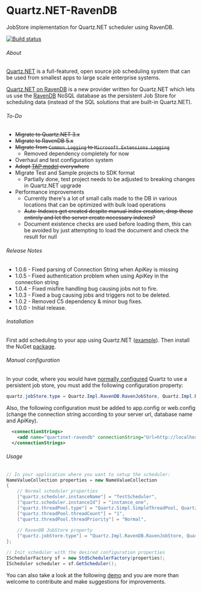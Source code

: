 # Quartz.NET-RavenDB

JobStore implementation for Quartz.NET scheduler using RavenDB.

[![Build status](https://ci.appveyor.com/api/projects/status/y8252pb1yn59yul0?svg=true)](https://ci.appveyor.com/project/nefarius/quartznet-ravendb)

###### About

[Quartz.NET](https://github.com/quartznet/quartznet) is a full-featured, open source job scheduling system that can be used from smallest apps to large scale enterprise systems.

[Quartz.NET on RavenDB](https://github.com/ravendb/quartznet-RavenDB) is a new provider written for Quartz.NET which lets us use the [RavenDB](https://ravendb.net/features) NoSQL database as the persistent Job Store for scheduling data (instead of the SQL solutions that are built-in Quartz.NET).

###### To-Do

- ~~Migrate to Quartz.NET 3.x~~
- ~~Migrate to RavenDB 5.x~~
- ~~Migrate from `Common.Logging` to `Microsoft.Extensions.Logging`~~
  - Removed dependency completely for now
- Overhaul and test configuration system
- ~~Adopt [TAP model](https://docs.microsoft.com/en-us/dotnet/csharp/programming-guide/concepts/async/task-asynchronous-programming-model) everywhere~~
- Migrate Test and Sample projects to SDK format
  - Partially done, test project needs to be adjusted to breaking changes in Quartz.NET upgrade
- Performance improvements
  - Currently there's a lot of small calls made to the DB in various locations that can be optimized with bulk load operations
  - ~~Auto-Indexes get created despite manual index creation, drop these entirely and let the server create necessary indexes?~~
  - Document existence checks are used before loading them, this can be avoided by just attempting to load the document and check the result for null

###### Release Notes

- 1.0.6 - Fixed parsing of Connection String when ApiKey is missing
- 1.0.5 - Fixed authentication problem when using ApiKey in the connection string
- 1.0.4 - Fixed misfire handling bug causing jobs not to fire.
- 1.0.3 - Fixed a bug causing jobs and triggers not to be deleted.
- 1.0.2 - Removed C5 dependency & minor bug fixes.
- 1.0.0 - Initial release.

###### Installation

First add scheduling to your app using Quartz.NET ([example](http://www.quartz-scheduler.net/documentation/quartz-2.x/quick-start.html)).
Then install the NuGet [package](https://www.nuget.org/packages/Quartz.Impl.RavenDB/).

###### Manual configuration

In your code, where you would have [normally configured](http://www.quartz-scheduler.net/documentation/quartz-2.x/tutorial/job-stores.html) Quartz to use a persistent job store, 
you must add the following configuration property: 

```csharp
quartz.jobStore.type = Quartz.Impl.RavenDB.RavenJobStore, Quartz.Impl.RavenDB
```

Also, the following configuration must be added to app.config or web.config (change the connection string according to your server url, database name and ApiKey).

```xml
  <connectionStrings>
    <add name="quartznet-ravendb" connectionString="Url=http://localhost:8080;DefaultDatabase=MyDatabaseName;ApiKey=MyKey/MySecret"/>
  </connectionStrings>
```

###### Usage

```csharp
// In your application where you want to setup the scheduler:
NameValueCollection properties = new NameValueCollection
{
	// Normal scheduler properties
	["quartz.scheduler.instanceName"] = "TestScheduler",
	["quartz.scheduler.instanceId"] = "instance_one",
	["quartz.threadPool.type"] = "Quartz.Simpl.SimpleThreadPool, Quartz",
	["quartz.threadPool.threadCount"] = "1",
	["quartz.threadPool.threadPriority"] = "Normal",
	
	// RavenDB JobStore property
	["quartz.jobStore.type"] = "Quartz.Impl.RavenDB.RavenJobStore, Quartz.Impl.RavenDB"
};

// Init scheduler with the desired configuration properties
ISchedulerFactory sf = new StdSchedulerFactory(properties);
IScheduler scheduler = sf.GetScheduler();
```

You can also take a look at the following [demo](https://github.com/ravendb/quartznet-RavenDB/blob/master/src/Examples/RavenJobStoreDemo.cs) and you are more than welcome to contribute and make suggestions for improvements.
